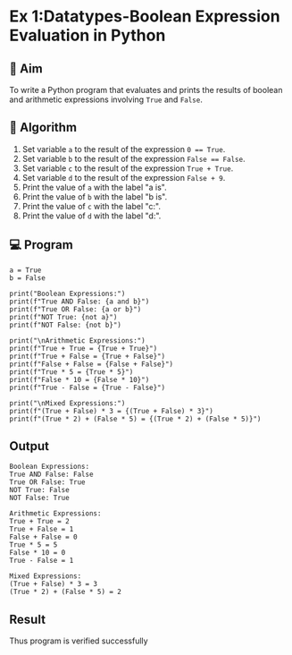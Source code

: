 
# Ex 1:Datatypes-Boolean Expression Evaluation in Python

## 🎯 Aim
To write a Python program that evaluates and prints the results of boolean and arithmetic expressions involving `True` and `False`.

## 🧠 Algorithm
1. Set variable `a` to the result of the expression `0 == True`.
2. Set variable `b` to the result of the expression `False == False`.
3. Set variable `c` to the result of the expression `True + True`.
4. Set variable `d` to the result of the expression `False + 9`.
5. Print the value of `a` with the label "a is".
6. Print the value of `b` with the label "b is".
7. Print the value of `c` with the label "c:".
8. Print the value of `d` with the label "d:".

## 💻 Program
~~~
a = True
b = False

print("Boolean Expressions:")
print(f"True AND False: {a and b}")
print(f"True OR False: {a or b}")
print(f"NOT True: {not a}")
print(f"NOT False: {not b}")

print("\nArithmetic Expressions:")
print(f"True + True = {True + True}")
print(f"True + False = {True + False}")
print(f"False + False = {False + False}")
print(f"True * 5 = {True * 5}")
print(f"False * 10 = {False * 10}")
print(f"True - False = {True - False}")

print("\nMixed Expressions:")
print(f"(True + False) * 3 = {(True + False) * 3}")
print(f"(True * 2) + (False * 5) = {(True * 2) + (False * 5)}")
~~~

## Output
~~~
Boolean Expressions:
True AND False: False
True OR False: True
NOT True: False
NOT False: True

Arithmetic Expressions:
True + True = 2
True + False = 1
False + False = 0
True * 5 = 5
False * 10 = 0
True - False = 1

Mixed Expressions:
(True + False) * 3 = 3
(True * 2) + (False * 5) = 2
~~~
## Result
Thus program is verified successfully
